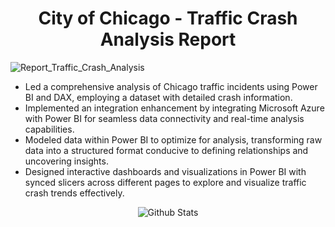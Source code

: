 <h1 align="center"> City of Chicago - Traffic Crash Analysis Report </h1>

![Report_Traffic_Crash_Analysis](https://github.com/gentallman/Traffic_Crash_Chicago/assets/78334851/be9e1503-4229-444e-b7cc-26929f1fcdeb)


- Led a comprehensive analysis of Chicago traffic incidents using Power BI and DAX, employing a dataset with detailed crash information.
- Implemented an integration enhancement by integrating Microsoft Azure with Power BI for seamless data connectivity and real-time analysis capabilities.
- Modeled data within Power BI to optimize for analysis, transforming raw data into a structured format conducive to defining relationships and uncovering insights.
- Designed interactive dashboards and visualizations in Power BI with synced slicers across different pages to explore and visualize traffic crash trends effectively.

<p align="center">
        <img src="https://raw.githubusercontent.com/mayhemantt/mayhemantt/Update/svg/Bottom.svg" alt="Github Stats" />
</p>
